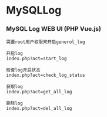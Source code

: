 # MySQLLog
### MySQL Log WEB UI (PHP Vue.js)

```
需要root用户权限来开启generol_log
```

```
开启log
index.php?act=start_log 

检查log开启状态
index.php?act=check_log_status

获取log
index.php?act=get_all_log 

删除log
index.php?act=del_all_log
```
